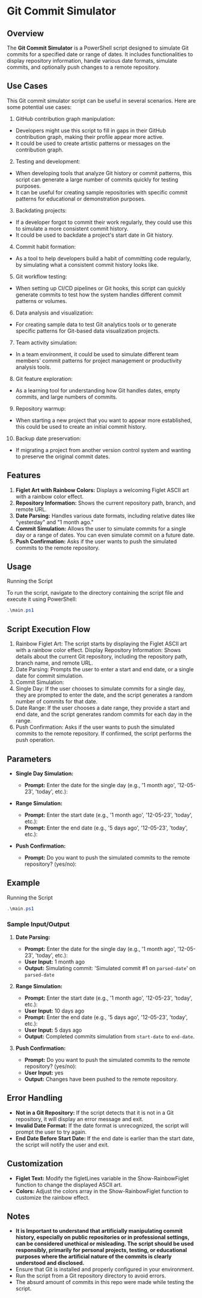 # Git Commit Simulator

## Overview

The **Git Commit Simulator** is a PowerShell script designed to simulate Git commits for a specified date or range of dates. It includes functionalities to display repository information, handle various date formats, simulate commits, and optionally push changes to a remote repository.

## Use Cases

This Git commit simulator script can be useful in several scenarios. Here are some potential use cases:

1. GitHub contribution graph manipulation:

- Developers might use this script to fill in gaps in their GitHub contribution graph, making their profile appear more active.
- It could be used to create artistic patterns or messages on the contribution graph.

2. Testing and development:

- When developing tools that analyze Git history or commit patterns, this script can generate a large number of commits quickly for testing purposes.
- It can be useful for creating sample repositories with specific commit patterns for educational or demonstration purposes.

3. Backdating projects:

- If a developer forgot to commit their work regularly, they could use this to simulate a more consistent commit history.
- It could be used to backdate a project's start date in Git history.

4. Commit habit formation:

- As a tool to help developers build a habit of committing code regularly, by simulating what a consistent commit history looks like.

5. Git workflow testing:

- When setting up CI/CD pipelines or Git hooks, this script can quickly generate commits to test how the system handles different commit patterns or volumes.

6. Data analysis and visualization:

- For creating sample data to test Git analytics tools or to generate specific patterns for Git-based data visualization projects.

7. Team activity simulation:

- In a team environment, it could be used to simulate different team members' commit patterns for project management or productivity analysis tools.

8. Git feature exploration:

- As a learning tool for understanding how Git handles dates, empty commits, and large numbers of commits.

9. Repository warmup:

- When starting a new project that you want to appear more established, this could be used to create an initial commit history.

10. Backup date preservation:

- If migrating a project from another version control system and wanting to preserve the original commit dates.

## Features

1. **Figlet Art with Rainbow Colors:** Displays a welcoming Figlet ASCII art with a rainbow color effect.
2. **Repository Information:** Shows the current repository path, branch, and remote URL.
3. **Date Parsing:** Handles various date formats, including relative dates like "yesterday" and "1 month ago."
4. **Commit Simulation:** Allows the user to simulate commits for a single day or a range of dates. You can even simulate commit on a future date.
5. **Push Confirmation:** Asks if the user wants to push the simulated commits to the remote repository.

## Usage

Running the Script

To run the script, navigate to the directory containing the script file and execute it using PowerShell:

```powershell
.\main.ps1
```

## Script Execution Flow

1. Rainbow Figlet Art: The script starts by displaying the Figlet ASCII art with a rainbow color effect.
   Display Repository Information: Shows details about the current Git repository, including the repository path, branch name, and remote URL.
2. Date Parsing: Prompts the user to enter a start and end date, or a single date for commit simulation.
3. Commit Simulation:
4. Single Day: If the user chooses to simulate commits for a single day, they are prompted to enter the date, and the script generates a random number of commits for that date.
5. Date Range: If the user chooses a date range, they provide a start and end date, and the script generates random commits for each day in the range.
6. Push Confirmation: Asks if the user wants to push the simulated commits to the remote repository. If confirmed, the script performs the push operation.

## Parameters

- **Single Day Simulation:**
  - **Prompt:** Enter the date for the single day (e.g., '1 month ago', '12-05-23', 'today', etc.):
- **Range Simulation:**

  - **Prompt:** Enter the start date (e.g., '1 month ago', '12-05-23', 'today', etc.):
  - **Prompt:** Enter the end date (e.g., '5 days ago', '12-05-23', 'today', etc.):

- **Push Confirmation:**
  - **Prompt:** Do you want to push the simulated commits to the remote repository? (yes/no):

## Example

Running the Script

```powershell
.\main.ps1
```

### Sample Input/Output

1.  **Date Parsing:**

    - **Prompt:** Enter the date for the single day (e.g., '1 month ago', '12-05-23', 'today', etc.):
    - **User Input:** 1 month ago
    - **Output:** Simulating commit: 'Simulated commit #1 on `parsed-date`' on `parsed-date`

2.  **Range Simulation:**

    - **Prompt:** Enter the start date (e.g., '1 month ago', '12-05-23', 'today', etc.):
    - **User Input:** 10 days ago
    - **Prompt:** Enter the end date (e.g., '5 days ago', '12-05-23', 'today', etc.):
    - **User Input:** 5 days ago
    - **Output:** Completed commits simulation from `start-date` to `end-date`.

3.  **Push Confirmation:**

    - **Prompt:** Do you want to push the simulated commits to the remote repository? (yes/no):
    - **User Input:** yes
    - **Output:** Changes have been pushed to the remote repository.

## Error Handling

- **Not in a Git Repository:** If the script detects that it is not in a Git repository, it will display an error message and exit.
- **Invalid Date Format:** If the date format is unrecognized, the script will prompt the user to try again.
- **End Date Before Start Date:** If the end date is earlier than the start date, the script will notify the user and exit.

## Customization

- **Figlet Text:** Modify the figletLines variable in the Show-RainbowFiglet function to change the displayed ASCII art.
- **Colors:** Adjust the colors array in the Show-RainbowFiglet function to customize the rainbow effect.

## Notes

- **It is Important to understand that artificially manipulating commit history, especially on public repositories or in professional settings, can be considered unethical or misleading. The script should be used responsibly, primarily for personal projects, testing, or educational purposes where the artificial nature of the commits is clearly understood and disclosed.**
- Ensure that Git is installed and properly configured in your environment.
- Run the script from a Git repository directory to avoid errors.
- The absurd amount of commits in this repo were made while testing the script.

